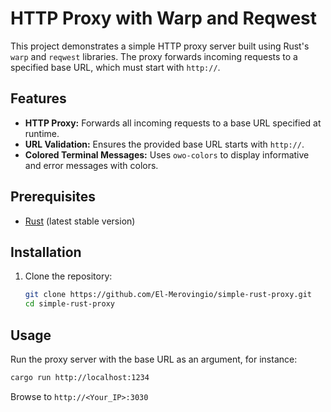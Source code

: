 # HTTP Proxy with Warp and Reqwest

This project demonstrates a simple HTTP proxy server built using Rust's `warp` and `reqwest` libraries. The proxy forwards incoming requests to a specified base URL, which must start with `http://`.

## Features

- **HTTP Proxy:** Forwards all incoming requests to a base URL specified at runtime.
- **URL Validation:** Ensures the provided base URL starts with `http://`.
- **Colored Terminal Messages:** Uses `owo-colors` to display informative and error messages with colors.

## Prerequisites

- [Rust](https://www.rust-lang.org/tools/install) (latest stable version)

## Installation

1. Clone the repository:
    ```sh
    git clone https://github.com/El-Merovingio/simple-rust-proxy.git
    cd simple-rust-proxy
    ```

## Usage

Run the proxy server with the base URL as an argument, for instance:
```sh
cargo run http://localhost:1234
```

Browse to `http://<Your_IP>:3030` 
